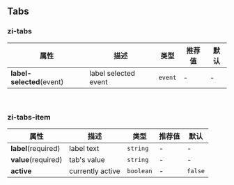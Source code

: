 ## Tabs

<ex-code name="ex-tabs-basic"></ex-code>

<ex-code name="ex-tabs-disabled"></ex-code>

<ex-code name="ex-tabs-icon"></ex-code>

<ex-footer edit-link="https://github.com/zeit-ui/vue/edit/master/docs/en-us/components/tabs.md">

<h3>zi-tabs</h3>

| 属性 | 描述 | 类型 | 推荐值 | 默认
| ---------- | ---------- | ---- |  -------------- | ------ |
| **label-selected**(event) | label selected event | `event` | - | - |

<br/>

<h3>zi-tabs-item</h3>

| 属性 | 描述 | 类型 | 推荐值 | 默认
| ---------- | ---------- | ---- |  -------------- | ------ |
| **label**(required) | label text | `string` | - | - |
| **value**(required) | tab's value | `string` | - | - |
| **active** | currently active | `boolean` | - | `false` |

</ex-footer>


